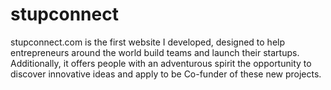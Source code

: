 # stupconnect
stupconnect.com is the first website I developed, designed to help entrepreneurs around the world build teams and launch their startups. Additionally, it offers people with an adventurous spirit the opportunity to discover innovative ideas and apply to be Co-funder of these new projects.
